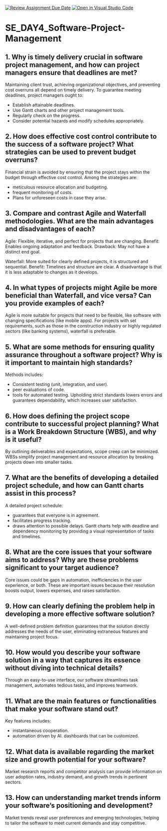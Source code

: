 [![Review Assignment Due Date](https://classroom.github.com/assets/deadline-readme-button-22041afd0340ce965d47ae6ef1cefeee28c7c493a6346c4f15d667ab976d596c.svg)](https://classroom.github.com/a/9pw6JKcu)
[![Open in Visual Studio Code](https://classroom.github.com/assets/open-in-vscode-2e0aaae1b6195c2367325f4f02e2d04e9abb55f0b24a779b69b11b9e10269abc.svg)](https://classroom.github.com/online_ide?assignment_repo_id=16067161&assignment_repo_type=AssignmentRepo)
# SE_DAY4_Software-Project-Management
## 1. Why is timely delivery crucial in software project management, and how can project managers ensure that deadlines are met?

Maintaining client trust, achieving organizational objectives, and preventing cost overruns all depend on timely delivery. To guarantee meeting deadlines, project managers ought to:
- Establish attainable deadlines.
- Use Gantt charts and other project management tools.
- Regularly check on the progress.
- Consider potential hazards and modify schedules appropriately.

## 2. How does effective cost control contribute to the success of a software project? What strategies can be used to prevent budget overruns?

Financial strain is avoided by ensuring that the project stays within the budget through effective cost control. Among the strategies are:

- meticulous resource allocation and budgeting.
- frequent monitoring of costs.
- Plans for unforeseen costs in case they arise.

## 3. Compare and contrast Agile and Waterfall methodologies. What are the main advantages and disadvantages of each?

Agile: Flexible, iterative, and perfect for projects that are changing. 
Benefit: Enables ongoing adaptation and feedback. Drawback: May not have a distinct end goal.

Waterfall: More suited for clearly defined projects, it is structured and sequential. Benefit: Timelines and structure are clear. A disadvantage is that it is less adaptable to changes as it develops.

## 4. In what types of projects might Agile be more beneficial than Waterfall, and vice versa? Can you provide examples of each?

Agile is more suitable for projects that need to be flexible, like software with changing specifications (like mobile apps).
For projects with set requirements, such as those in the construction industry or highly regulated sectors (like banking systems), waterfall is preferable.

## 5. What are some methods for ensuring quality assurance throughout a software project? Why is it important to maintain high standards?

Methods includes:
- Consistent testing (unit, integration, and user).
- peer evaluations of code.
- tools for automated testing. Upholding strict standards lowers errors and guarantees dependability, which increases user satisfaction.

## 6. How does defining the project scope contribute to successful project planning? What is a Work Breakdown Structure (WBS), and why is it useful?

By outlining deliverables and expectations, scope creep can be minimized. WBSs simplify project management and resource allocation by breaking projects down into smaller tasks.


## 7. What are the benefits of developing a detailed project schedule, and how can Gantt charts assist in this process?

A detailed project schedule:
- guarantees that everyone is in agreement.
- facilitates progress tracking.
- draws attention to possible delays. Gantt charts help with deadline and dependency monitoring by providing a visual representation of tasks and timelines.

## 8. What are the core issues that your software aims to address? Why are these problems significant to your target audience?

Core issues could be gaps in automation, inefficiencies in the user experience, or both. These are important issues because their resolution boosts output, lowers expenses, and raises satisfaction.

## 9. How can clearly defining the problem help in developing a more effective software solution?

A well-defined problem definition guarantees that the solution directly addresses the needs of the user, eliminating extraneous features and maintaining project focus.

## 10. How would you describe your software solution in a way that captures its essence without diving into technical details?

Through an easy-to-use interface, our software streamlines task management, automates tedious tasks, and improves teamwork.

## 11. What are the main features or functionalities that make your software stand out?

Key features includes:
- instantaneous cooperation.
- automation driven by AI.
dashboards that can be customized.

## 12. What data is available regarding the market size and growth potential for your software?

Market research reports and competitor analysis can provide information on user adoption rates, industry demand, and growth trends in pertinent sectors.

## 13. How can understanding market trends inform your software’s positioning and development?

Market trends reveal user preferences and emerging technologies, helping to tailor the software to meet current demands and stay competitive.
